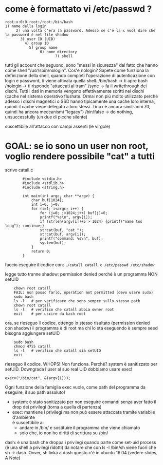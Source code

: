 # come è formattato vi /etc/passwd   ?

	root:x:0:0:root:/root:/bin/bash
	1) nome della login
		 2) una volta c'era la password. Adesso se c'è la x vuol dire che la password è nel file shadow
		   3) user ID (UID)
		     4) group ID
		       5) group name
		       		6) home directory
		       			   7) shell
tutti gli account che seguono, sono "messi in sicurezza" dal fatto che hanno come shell "/usr/sbin/nologin".
	Cos'è nologin? Sapete come funziona la definizione della shell, quando completi l'operazione di autenticazione con login e password, ti viene attivata quella shell.
	/bin/bash -> ti apre bash
	/nologin  -> ti risponde "attaccati al tram"
	/sync	  -> fa il writethrough dei dischi. Tutti i dati in memoria vengono effettivamente scritti nei dischi (cache nel sistema operativo flushate. Ormai non più molto utilizzato perché adesso i dischi magnetici o SSD hanno tipicamente una cache loro interna, quindi il cache viene delegato a loro stessi. Linux è ancora simil-anni 70, quindi ha ancora meccanismi "legacy")
	/bin/false -> do nothing, unsuccessfully (un due di picche silente)

suscettibile all'attacco con campi assenti (le virgole)



# GOAL: se io sono un user non root, voglio rendere possibile "cat" a tutti

scrivo catall.c
```
		#include <stdio.h>
		#include <stdlib.h>
		#include <string.h>

		int main(int argc, char **argv) {
			char buf[1024];
			int i=0, j=0;
			for (i=1; i<argc; i++) {
				for (j=0; j<1024;j++) buf[j]=0;
				printf("%s\n", argv[i]);
				if (strlen(argv[i])+5 > 1024) {printf("name too long"); continue;}
				strcat(buf, "cat ");
				strcat(buf, argv[i]);
				printf("command: %s\n", buf);
				system(buf);
			}
			return 0;
		}
```
faccio eseguire il codice con:
	```./catall catall.c /etc/passwd /etc/shadow```

legge tutto tranne shadow: permission denied
perché è un programma NON setUID
```
	chown root catall
	FAIL: non posso farlo, operation not permitted (devo usare sudo)
	sudo bash
	ls -l	# per verificare che sono sempre sullo stesso path
	chown root catall 
	ls -l 	# verifico che catall abbia owner root
	exit	# per uscire da bash root
```
ora, se rieseguo il codice, ottengo lo stesso risultato (permission denied con shadow)
	il programma è di root ma chi lo sta eseguendo è sempre seed
	bisogna aggiungere setUID
```
	sudo bash
	chmod 4755 catall
	ls -l 	# verifico che catall sia setUID
	exit
```
rieseguo il codice. WHOPS! Non funziona. Perché?
	system è sanitizzato per setUID. Downgrada l'user al suo real UID
	dobbiamo usare exec!

	execv("/bin/cat", &(argv[1]));

Ogni funzione della famiglia exec vuole, come path del programma da eseguire, il suo path assoluto!
* system: è stato sanitizzato per non eseguire comandi senza aver fatto il drop dei privilegi (torna a quella di partenza)
* exec: mantiene i privilegi ma non può essere attaccata tramite variabile d'ambiente <br>
            è suscettibile a:
  * andare in /bin/ e sostituire il programma che viene chiamato
  * solo che, io non ho diritti di scrittura su /bin/

dash: è una bash che droppa i privilegi quando parte come set-uid process (è una shell a privilegi ridotti)
	da notare che con ls -l /bin/sh
			viene fuori che sh -> dash. Ovver, sh linka a dash
			questo c'è in ubuntu 16.04 (vedere slides, A Note)
